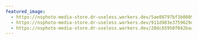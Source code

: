 ```yaml
---
featured_image:
  - https://nsphoto-media-store.dr-useless.workers.dev/5ae08797bf3b08098f0c6bed4f8e654cad0644c415b338f504525a69e730a9dd:image/avif
  - https://nsphoto-media-store.dr-useless.workers.dev/911d983e3759629da73c0dc1fa9dec4a2b878fe7b6e3c74144066e8dca1bf0f5:image/webp
  - https://nsphoto-media-store.dr-useless.workers.dev/20dc65950f042baa15c69b21cad5ab57cf66b5ced44bd554f00fb1e5dcd453dc:image/jpeg
---
```


